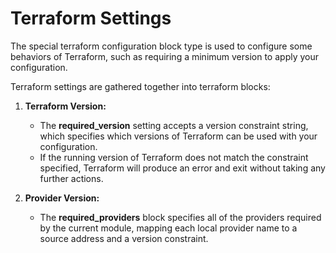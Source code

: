 # Terraform Settings

The special terraform configuration block type is used to configure some behaviors of Terraform, such as requiring a minimum version to apply your configuration.

Terraform settings are gathered together into terraform blocks:

1. **Terraform Version:**
   
    - The **required_version** setting accepts a version constraint string, which specifies which versions of Terraform can be used with your configuration.
    - If the running version of Terraform does not match the constraint specified, Terraform will produce an error and exit without taking any further actions.

3. **Provider Version:**
   
    - The **required_providers** block specifies all of the providers required by the current module, mapping each local provider name to a source address and a version constraint.
